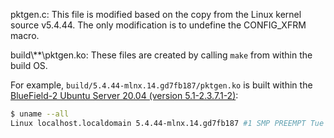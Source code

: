pktgen.c:
  This file is modified based on the copy from the Linux kernel source v5.4.44. The only modification is to undefine the CONFIG_XFRM macro.

build\\\*\*\\pktgen.ko:
  These files are created by calling `make` from within the build OS.

  For example, `build/5.4.44-mlnx.14.gd7fb187/pktgen.ko` is built within the [BlueField-2 Ubuntu Server 20.04 (version 5.1-2.3.7.1-2)](https://developer.nvidia.com/networking/doca):
  ```bash
  $ uname --all
  Linux localhost.localdomain 5.4.44-mlnx.14.gd7fb187 #1 SMP PREEMPT Tue Sep 15 16:18:01 UTC 2020 aarch64 aarch64 aarch64 GNU/Linux
  ```
